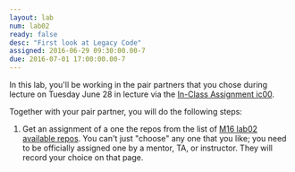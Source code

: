 ```yaml
---
layout: lab
num: lab02
ready: false
desc: "First look at Legacy Code"
assigned: 2016-06-29 09:30:00.00-7
due: 2016-07-01 17:00:00.00-7
---
```



In this lab, you'll be working in the pair partners that you chose during lecture on Tuesday June 28 in lecture via the [In-Class Assignment ic00](hwk/ic00).

Together with your pair partner, you will do the following steps:

1. Get an assignment of a one the repos from the list of [M16 lab02 available repos](lab02/repolist).  You can't just "choose" any one that you like; you need to be officially assigned one by a mentor, TA, or instructor.   They will record your choice on that page.

